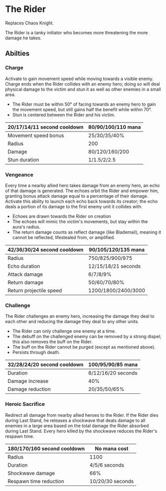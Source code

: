# The Rider

Replaces Chaos Knight.

The Rider is a tanky initiator who becomes more threatening the more damage he takes.

## Abilties

### Charge

Activate to gain movement speed while moving towards a visible enemy. Charge ends when the Rider collides with an enemy hero;
doing so will deal physical damage to the victim and stun it as well as other enemies in a small area.
 - The Rider must be within 50° of facing towards an enemy hero to gain the movement speed, but still gains half the benefit while within 70°.
 - Stun is centered between the Rider and his victim.

| 20/17/14/11 second cooldown | 80/90/100/110 mana |
|---|---|
| Movement speed bonus | 25/30/35/40% |
| Radius | 200 |
| Damage | 80/120/160/200 |
| Stun duration | 1/1.5/2/2.5 |

### Vengeance

Every time a nearby allied hero takes damage from an enemy hero, an echo of that damage is generated.
The echoes orbit the Rider and empower him, granting bonus attack damage equal to a percentage of their damage.
Activate this ability to launch each echo back towards its creator; the echo deals a portion of its damage to the first enemy unit it collides with.
 - Echoes are drawn towards the Rider on creation
 - The echoes will mimic the victim's movements, but stay within the aura's radius.
 - The return damage counts as reflect damage (like Blademail), meaning it cannot be reflected, lifestealed from, or amplified.

| 42/36/30/24 second cooldown | 90/105/120/135 mana |
|---|---|
| Radius | 750/825/900/975 |
| Echo duration | 12/15/18/21 seconds |
| Attack damage | 6/7/8/9% |
| Return damage | 50/60/70/80% |
| Return projectile speed | 1200/1800/2400/3000 |

### Challenge

The Rider challenges an enemy hero, increasing the damage they deal to each other and reducing the damage they deal to any other units.
 - The Rider can only challenge one enemy at a time.
 - The debuff on the challenged enemy can be removed by a strong dispel; this also removes the buff on the Rider.
 - The buff on the Rider cannot be purged (except as mentioned above).
 - Persists through death.

| 32/28/24/20 second cooldown | 100/95/90/85 mana |
|---|---|
| Duration | 8/12/16/20 seconds |
| Damage increase | 40% |
| Damage reduction | 20/35/50/65% |

### Heroic Sacrifice

Redirect all damage from nearby allied heroes to the Rider. If the Rider dies during Last Stand, he releases a shockwave
that deals damage to all enemies in a large area based on the total damage the Rider absorbed during Last Stand.
Every hero killed by the shockwave reduces the Rider's respawn time.

| 180/170/160 second cooldown | No mana cost |
|---|---|
| Radius | 1100 |
| Duration | 4/5/6 seconds |
| Shockwave damage | 66% |
| Respawn time reduction | 10/20/30 seconds |
